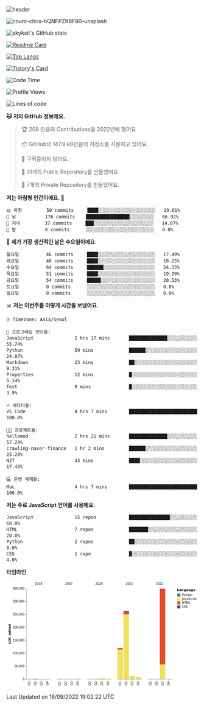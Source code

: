 <!-- Header -->
![header](https://capsule-render.vercel.app/api?type=waving&color=auto&text=Hi%20there👋&textBg=true&animation=twinkling&fontSize=40)

<!-- title image -->
![count-chris-hQNFPZK8F80-unsplash](https://user-images.githubusercontent.com/20593462/186829883-69329c21-f07c-49b2-a545-bfd851b7c943.jpg)

<!-- github stats -->
![skyksit's GitHub stats](https://github-readme-stats.vercel.app/api?username=skyksit&show_icons=true&theme=radical)

[![Readme Card](https://github-readme-stats.vercel.app/api/pin/?username=skyksit&repo=react-native-todo-app-tdd&theme=radical)](https://github.com/skyksit/react-native-todo-app-tdd)

[![Top Langs](https://github-readme-stats.vercel.app/api/top-langs/?username=skyksit&layout=compact&theme=radical)](https://github.com/skyksit/)

[![Tistory's Card](https://github-readme-tistory-card.vercel.app/api/badge?name=skyksit&theme=kakao)](https://github.com/skyksit/)

<!--START_SECTION:waka-->
![Code Time](http://img.shields.io/badge/Code%20Time-30%20hrs%2026%20mins-blue)

![Profile Views](http://img.shields.io/badge/Profile%20Views-0-blue)

![Lines of code](https://img.shields.io/badge/%EC%A0%80%EB%8A%94%20%EC%97%AC%ED%83%9C%EA%B9%8C%EC%A7%80%20-760%20Thousand%20%EC%A4%84%EC%9D%98%20%EC%BD%94%EB%93%9C%EB%A5%BC%20%EC%9E%91%EC%84%B1%ED%96%88%EC%96%B4%EC%9A%94.-blue)

**🐱 저의 GitHub 정보에요.** 

> 🏆 208 만큼의 Contributions을 2022년에 했어요
 > 
> 📦 GitHub의 147.9 kB만큼의 저장소를 사용하고 있어요. 
 > 
> 🚫 구직중이지 않아요.
 > 
> 📜 31개의 Public Repository를 만들었어요. 
 > 
> 🔑 7개의 Private Repository를 만들었어요.  
 > 
**저는 아침형 인간이에요. 🐤** 

```text
🌞 아침         50 commits     ████░░░░░░░░░░░░░░░░░░░░░   19.01% 
🌆 낮　         176 commits    ████████████████░░░░░░░░░   66.92% 
🌃 저녁         37 commits     ███░░░░░░░░░░░░░░░░░░░░░░   14.07% 
🌙 밤　         0 commits      ░░░░░░░░░░░░░░░░░░░░░░░░░   0.0%

```
📅 **제가 가장 생산적인 날은 수요일이에요.** 

```text
월요일          46 commits     ████░░░░░░░░░░░░░░░░░░░░░   17.49% 
화요일          48 commits     ████░░░░░░░░░░░░░░░░░░░░░   18.25% 
수요일          64 commits     ██████░░░░░░░░░░░░░░░░░░░   24.33% 
목요일          51 commits     ████░░░░░░░░░░░░░░░░░░░░░   19.39% 
금요일          54 commits     █████░░░░░░░░░░░░░░░░░░░░   20.53% 
토요일          0 commits      ░░░░░░░░░░░░░░░░░░░░░░░░░   0.0% 
일요일          0 commits      ░░░░░░░░░░░░░░░░░░░░░░░░░   0.0%

```


📊 **저는 이번주를 이렇게 시간을 보냈어요.** 

```text
⌚︎ Timezone: Asia/Seoul

💬 프로그래밍 언어들: 
JavaScript               2 hrs 17 mins       ██████████████░░░░░░░░░░░   55.74% 
Python                   59 mins             ██████░░░░░░░░░░░░░░░░░░░   24.07% 
Markdown                 23 mins             ██░░░░░░░░░░░░░░░░░░░░░░░   9.31% 
Properties               12 mins             █░░░░░░░░░░░░░░░░░░░░░░░░   5.14% 
Text                     9 mins              █░░░░░░░░░░░░░░░░░░░░░░░░   3.9%

🔥 에디터들: 
VS Code                  4 hrs 7 mins        █████████████████████████   100.0%

🐱‍💻 프로젝트들: 
hellomod                 2 hrs 21 mins       ██████████████░░░░░░░░░░░   57.29% 
crawling-naver-finance   1 hr 2 mins         ██████░░░░░░░░░░░░░░░░░░░   25.28% 
N2T                      43 mins             ████░░░░░░░░░░░░░░░░░░░░░   17.43%

💻 운영 체제들: 
Mac                      4 hrs 7 mins        █████████████████████████   100.0%

```

**저는 주로 JavaScript 언어를 사용해요.** 

```text
JavaScript               15 repos            ███████████████░░░░░░░░░░   60.0% 
HTML                     7 repos             ███████░░░░░░░░░░░░░░░░░░   28.0% 
Python                   2 repos             ██░░░░░░░░░░░░░░░░░░░░░░░   8.0% 
CSS                      1 repo              █░░░░░░░░░░░░░░░░░░░░░░░░   4.0%

```


**타임라인**

![Chart not found](https://raw.githubusercontent.com/skyksit/skyksit/main/charts/bar_graph.png) 


 Last Updated on 16/09/2022 19:02:22 UTC
<!--END_SECTION:waka-->

<!--
**skyksit/skyksit** is a ✨ _special_ ✨ repository because its `README.md` (this file) appears on your GitHub profile.

Here are some ideas to get you started:

- 🔭 I’m currently working on ...
- 🌱 I’m currently learning ...
- 👯 I’m looking to collaborate on ...
- 🤔 I’m looking for help with ...
- 💬 Ask me about ...
- 📫 How to reach me: ...
- 😄 Pronouns: ...
- ⚡ Fun fact: ...
-->
